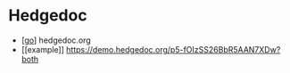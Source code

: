 # Hedgedoc

- [[go]] hedgedoc.org 
- [[example]] https://demo.hedgedoc.org/p5-fOIzSS26BbR5AAN7XDw?both

[//begin]: # "Autogenerated link references for markdown compatibility"
[go]: go "Go"
[//end]: # "Autogenerated link references"